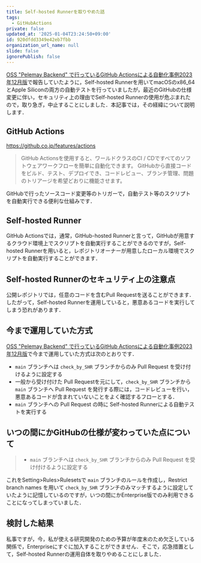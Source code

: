 ```yaml
---
title: Self-hosted Runnerを取りやめた話
tags:
  - GitHubActions
private: false
updated_at: '2025-01-04T23:24:50+09:00'
id: 920dfdd3349e42eb7fbb
organization_url_name: null
slide: false
ignorePublish: false
---
```

[OSS "Pelemay Backend" で行っているGitHub Actionsによる自動化事例2023年12月版](https://qiita.com/zacky1972/items/c56da534e391de50f597)で報告していたように，Self-hosted Runnerを用いてmacOSのx86_64とApple Siliconの両方の自動テストを行っていましたが，最近のGitHubの仕様変更に伴い，セキュリティ上の理由でSelf-hosted Runnerの使用が危ぶまれたので，取り急ぎ，中止することにしました．本記事では，その経緯について説明します．

## GitHub Actions

https://github.co.jp/features/actions

> GitHub Actionsを使用すると、ワールドクラスのCI / CDですべてのソフトウェアワークフローを簡単に自動化できます。 GitHubから直接コードをビルド、テスト、デプロイでき、コードレビュー、ブランチ管理、問題のトリアージを希望どおりに機能させます。

GitHubで行ったソースコード変更等のトリガーで，自動テスト等のスクリプトを自動実行できる便利な仕組みです．

## Self-hosted Runner

GitHub Actionsでは，通常，GitHub-hosted Runnerと言って，GitHubが用意するクラウド環境上でスクリプトを自動実行することができるのですが，Self-hosted Runnerを用いると，レポジトリオーナーが用意したローカル環境でスクリプトを自動実行することができます．

## Self-hosted Runnerのセキュリティ上の注意点

公開レポジトリでは，任意のコードを含むPull Requestを送ることができます．したがって，Self-hosted Runnerを運用していると，悪意あるコードを実行してしまう恐れがあります．

## 今まで運用していた方式

[OSS "Pelemay Backend" で行っているGitHub Actionsによる自動化事例2023年12月版](https://qiita.com/zacky1972/items/c56da534e391de50f597)で今まで運用していた方式は次のとおりです．

* `main` ブランチへは `check_by_SHR` ブランチからのみ Pull Request を受け付けるように設定する
* 一般から受け付けた Pull Requestを元にして，`check_by_SHR` ブランチから `main` ブランチへ Pull Request を発行する際には，コードレビューを行い，悪意あるコードが含まれていないことをよく確認するフローとする．
* `main` ブランチへの Pull Request の時に Self-hosted Runnerによる自動テストを実行する

## いつの間にかGitHubの仕様が変わっていた点について

> * `main` ブランチへは `check_by_SHR` ブランチからのみ Pull Request を受け付けるように設定する

これをSetting>Rules>Rulesetsで `main` ブランチのルールを作成し，Restrict branch names を用いて `check_by_SHR` ブランチのみマッチするように設定していたように記憶しているのですが，いつの間にかEnterprise版でのみ利用できることになってしまっていました．

## 検討した結果

私事ですが，今，私が使える研究開発のための予算が年度末のため欠乏している関係で，Enterpriseにすぐに加入することができません．そこで，応急措置として，Self-hosted Runnerの運用自体を取りやめることにしました．
